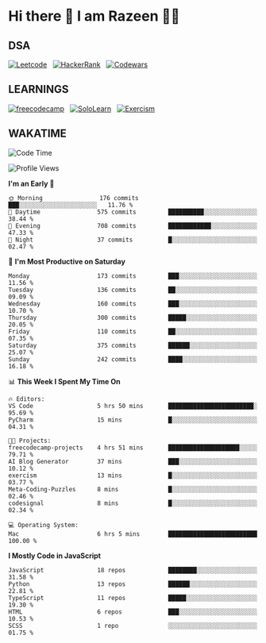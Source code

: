 # Hi there 👋 I am Razeen 👩‍💻

## DSA

[![Leetcode](https://img.shields.io/badge/-LeetCode-FFA116?style=for-the-badge&logo=LeetCode&logoColor=black)](https://leetcode.com/razeenshaikh/)&nbsp;&nbsp;
[![HackerRank](https://img.shields.io/badge/-Hackerrank-2EC866?style=for-the-badge&logo=HackerRank&logoColor=white)](https://www.hackerrank.com/profile/razeen_m_shaikh)&nbsp;&nbsp;
[![Codewars](https://img.shields.io/badge/Codewars-B1361E?style=for-the-badge&logo=Codewars&logoColor=white)](https://www.codewars.com/users/razeen_shaikh)

## LEARNINGS

[![freecodecamp](https://img.shields.io/badge/freecodecamp-27273D?style=for-the-badge&logo=freecodecamp&logoColor=white)](https://www.freecodecamp.org/razeen)&nbsp;&nbsp;
[![SoloLearn](https://img.shields.io/badge/-Sololearn-3a464b?style=for-the-badge&logo=Sololearn&logoColor=white)](https://www.sololearn.com/en/profile/30940776)&nbsp;&nbsp;
[![Exercism](https://img.shields.io/badge/Exercism-009CAB?style=for-the-badge&logo=exercism&logoColor=white)](https://exercism.org/profiles/Razeen-Shaikh)

## WAKATIME

<!--START_SECTION:waka-->
![Code Time](http://img.shields.io/badge/Code%20Time-240%20hrs%202%20mins-blue)

![Profile Views](http://img.shields.io/badge/Profile%20Views-195-blue)

**I'm an Early 🐤** 

```text
🌞 Morning                176 commits         ███░░░░░░░░░░░░░░░░░░░░░░   11.76 % 
🌆 Daytime                575 commits         ██████████░░░░░░░░░░░░░░░   38.44 % 
🌃 Evening                708 commits         ████████████░░░░░░░░░░░░░   47.33 % 
🌙 Night                  37 commits          █░░░░░░░░░░░░░░░░░░░░░░░░   02.47 % 
```
📅 **I'm Most Productive on Saturday** 

```text
Monday                   173 commits         ███░░░░░░░░░░░░░░░░░░░░░░   11.56 % 
Tuesday                  136 commits         ██░░░░░░░░░░░░░░░░░░░░░░░   09.09 % 
Wednesday                160 commits         ███░░░░░░░░░░░░░░░░░░░░░░   10.70 % 
Thursday                 300 commits         █████░░░░░░░░░░░░░░░░░░░░   20.05 % 
Friday                   110 commits         ██░░░░░░░░░░░░░░░░░░░░░░░   07.35 % 
Saturday                 375 commits         ██████░░░░░░░░░░░░░░░░░░░   25.07 % 
Sunday                   242 commits         ████░░░░░░░░░░░░░░░░░░░░░   16.18 % 
```


📊 **This Week I Spent My Time On** 

```text
🔥 Editors: 
VS Code                  5 hrs 50 mins       ████████████████████████░   95.69 % 
PyCharm                  15 mins             █░░░░░░░░░░░░░░░░░░░░░░░░   04.31 % 

🐱‍💻 Projects: 
freecodecamp-projects    4 hrs 51 mins       ████████████████████░░░░░   79.71 % 
AI Blog Generator        37 mins             ███░░░░░░░░░░░░░░░░░░░░░░   10.12 % 
exercism                 13 mins             █░░░░░░░░░░░░░░░░░░░░░░░░   03.77 % 
Meta-Coding-Puzzles      8 mins              █░░░░░░░░░░░░░░░░░░░░░░░░   02.46 % 
codesignal               8 mins              █░░░░░░░░░░░░░░░░░░░░░░░░   02.34 % 

💻 Operating System: 
Mac                      6 hrs 5 mins        █████████████████████████   100.00 % 
```

**I Mostly Code in JavaScript** 

```text
JavaScript               18 repos            ████████░░░░░░░░░░░░░░░░░   31.58 % 
Python                   13 repos            ██████░░░░░░░░░░░░░░░░░░░   22.81 % 
TypeScript               11 repos            █████░░░░░░░░░░░░░░░░░░░░   19.30 % 
HTML                     6 repos             ███░░░░░░░░░░░░░░░░░░░░░░   10.53 % 
SCSS                     1 repo              ░░░░░░░░░░░░░░░░░░░░░░░░░   01.75 % 
```




<!--END_SECTION:waka-->
